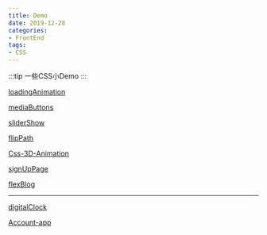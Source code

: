 ```yaml
---
title: Demo
date: 2019-12-28
categories:
- FrontEnd
tags:
- CSS
---
```


:::tip
一些CSS小Demo
:::

<!-- more -->


[ loadingAnimation ](https://willtien.com/Projects/src/loadingAnimation_2.html)

[ mediaButtons ](https://willtien.com/Projects/src/mediaButtons.html)

[ sliderShow ](https://willtien.com/Projects/src/sliderShow.html)

[ flipPath ](https://willtien.com/Projects/src/flipPath.html) 

[ Css-3D-Animation ](https://willtien.com/Projects/src/Css-3D-Animation.html)

[ signUpPage ](https://willtien.com/Projects/src/signUp.html)

[ flexBlog ](https://willtien.com/Projects/src/flexBlog.html)

<hr>

[ digitalClock ](https://willtien.com/Projects/src/digitalClock.html)

[ Account-app ](https://willtien.com/Account-app/)
